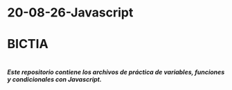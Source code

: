 # 20-08-26-Javascript

<h1>BICTIA<h1/>

<h5>Este repositorio contiene los archivos de práctica de variables, funciones y condicionales con Javascript.</h5>
